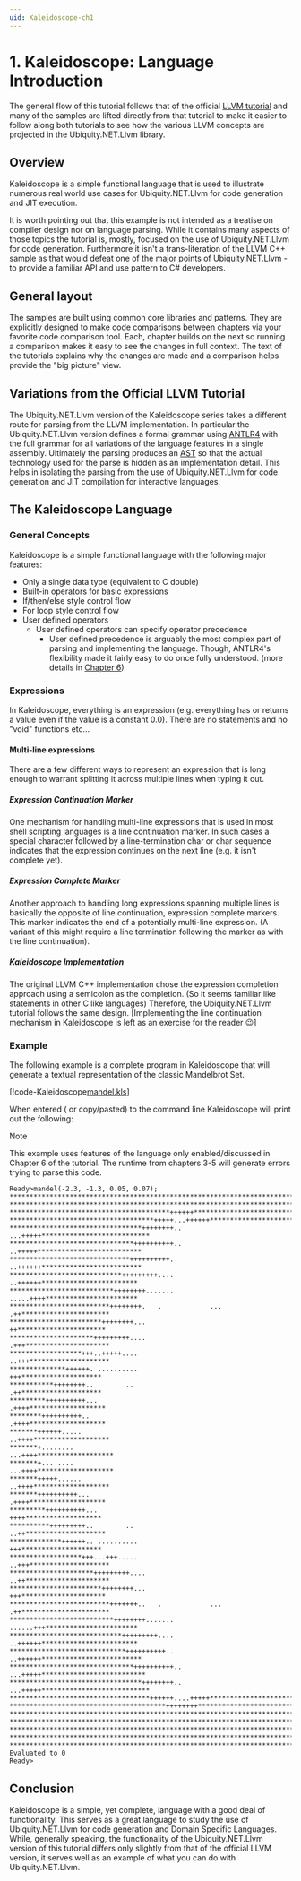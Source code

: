 ```yaml
---
uid: Kaleidoscope-ch1
---
```



# 1. Kaleidoscope: Language Introduction
The general flow of this tutorial follows that of the official
[LLVM tutorial](xref:llvm_kaleidoscope_tutorial)
and many of the samples are lifted directly from that tutorial to make it easier to follow
along both tutorials to see how the various LLVM concepts are projected in the Ubiquity.NET.Llvm library.

## Overview
Kaleidoscope is a simple functional language that is used to illustrate numerous real world
use cases for Ubiquity.NET.Llvm for code generation and JIT execution.

It is worth pointing out that this example is not intended as a treatise on compiler design nor
on language parsing. While it contains many aspects of those topics the tutorial is, mostly, focused
on the use of Ubiquity.NET.Llvm for code generation. Furthermore it isn't a trans-literation of the LLVM C++
sample as that would defeat one of the major points of Ubiquity.NET.Llvm - to provide a familiar API and
use pattern to C# developers.

## General layout
The samples are built using common core libraries and patterns. They are explicitly designed to
make code comparisons between chapters via your favorite code comparison tool. Each, chapter builds
on the next so running a comparison makes it easy to see the changes in full context. The text of
the tutorials explains why the changes are made and a comparison helps provide the "big picture"
view.

## Variations from the Official LLVM Tutorial
The Ubiquity.NET.Llvm version of the Kaleidoscope series takes a different route for parsing from the
LLVM implementation. In particular the Ubiquity.NET.Llvm version defines a formal grammar using
[ANTLR4](http://antlr.org) with the full grammar for all variations of the language features in
a single assembly. Ultimately the parsing produces an [AST](xref:Kaleidoscope-AST) so that the actual
technology used for the parse is hidden as an implementation detail. This helps in isolating the parsing
from the use of Ubiquity.NET.Llvm for code generation and JIT compilation for interactive languages.

## The Kaleidoscope Language
### General Concepts
Kaleidoscope is a simple functional language with the following major features:

* Only a single data type (equivalent to C double)
* Built-in operators for basic expressions
* If/then/else style control flow
* For loop style control flow
* User defined operators
  - User defined operators can specify operator precedence
    - User defined precedence is arguably the most complex part of parsing and implementing the language.
      Though, ANTLR4's flexibility made it fairly easy to do once fully understood. (more details in
      [Chapter 6](xref:Kaleidoscope-ch6))

### Expressions
In Kaleidoscope, everything is an expression (e.g. everything has or returns a value even if the value
is a constant 0.0). There are no statements and no "void" functions etc...

#### Multi-line expressions
There are a few different ways to represent an expression that is long enough to warrant splitting it across
multiple lines when typing it out.

##### Expression Continuation Marker
One mechanism for handling multi-line expressions that is used in most shell scripting languages is a line
continuation marker. In such cases a special character followed by a line-termination char or char sequence
indicates that the expression continues on the next line (e.g. it isn't complete yet).

##### Expression Complete Marker
Another approach to handling long expressions spanning multiple lines is basically the opposite of line
continuation, expression complete markers. This marker indicates the end of a potentially multi-line expression. (A variant
of this might require a line termination following the marker as with the line continuation).

##### Kaleidoscope Implementation
The original LLVM C++ implementation chose the expression completion approach using a semicolon as the completion.
(So it seems familiar like statements in other C like languages) Therefore, the Ubiquity.NET.Llvm tutorial follows the same
design. [Implementing the line continuation mechanism in Kaleidoscope is left as an exercise for the reader :wink:]

### Example
The following example is a complete program in Kaleidoscope that will generate a textual representation
of the classic Mandelbrot Set.

[!code-Kaleidoscope[mandel.kls](mandel.kls)]

When entered ( or copy/pasted) to the command line Kaleidoscope will print out the following:
>[!NOTE]
>This example uses features of the language only enabled/discussed in Chapter 6 of the tutorial.
>The runtime from chapters 3-5 will generate errors trying to parse this code.

```shell
Ready>mandel(-2.3, -1.3, 0.05, 0.07);
*******************************************************************************
*******************************************************************************
****************************************++++++*********************************
************************************+++++...++++++*****************************
*********************************++++++++.. ...+++++***************************
*******************************++++++++++..   ..+++++**************************
******************************++++++++++.     ..++++++*************************
****************************+++++++++....      ..++++++************************
**************************++++++++.......      .....++++***********************
*************************++++++++.   .            ... .++**********************
***********************++++++++...                     ++**********************
*********************+++++++++....                    .+++*********************
******************+++..+++++....                      ..+++********************
**************++++++. ..........                        +++********************
***********++++++++..        ..                         .++********************
*********++++++++++...                                 .++++*******************
********++++++++++..                                   .++++*******************
*******++++++.....                                    ..++++*******************
*******+........                                     ...++++*******************
*******+... ....                                     ...++++*******************
*******+++++......                                    ..++++*******************
*******++++++++++...                                   .++++*******************
*********++++++++++...                                  ++++*******************
**********+++++++++..        ..                        ..++********************
*************++++++.. ..........                        +++********************
******************+++...+++.....                      ..+++********************
*********************+++++++++....                    ..++*********************
***********************++++++++...                     +++*********************
*************************+++++++..   .            ... .++**********************
**************************++++++++.......      ......+++***********************
****************************+++++++++....      ..++++++************************
*****************************++++++++++..     ..++++++*************************
*******************************++++++++++..  ...+++++**************************
*********************************++++++++.. ...+++++***************************
***********************************++++++....+++++*****************************
***************************************++++++++********************************
*******************************************************************************
*******************************************************************************
*******************************************************************************
*******************************************************************************
*******************************************************************************
Evaluated to 0
Ready>
```

## Conclusion
Kaleidoscope is a simple, yet complete, language with a good deal of functionality. This serves as
a great language to study the use of Ubiquity.NET.Llvm for code generation and Domain Specific
Languages. While, generally speaking, the functionality of the Ubiquity.NET.Llvm version of this
tutorial differs only slightly from that of the official LLVM version, it serves well as an example
of what you can do with Ubiquity.NET.Llvm.
